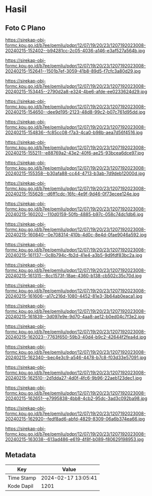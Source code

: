 # Hasil

## Foto C Plano

https://sirekap-obj-formc.kpu.go.id/b7ee/pemilu/pdpr/12/07/19/20/23/1207192023008-20240215-152402--b94281cc-2c05-4036-a146-e3af527a564b.jpg

https://sirekap-obj-formc.kpu.go.id/b7ee/pemilu/pdpr/12/07/19/20/23/1207192023008-20240215-152641--1501b7ef-3059-41b8-89d5-f7cfc3a80d29.jpg

https://sirekap-obj-formc.kpu.go.id/b7ee/pemilu/pdpr/12/07/19/20/23/1207192023008-20240215-153445--2790d2a8-e324-4be6-afde-ee0233624d29.jpg

https://sirekap-obj-formc.kpu.go.id/b7ee/pemilu/pdpr/12/07/19/20/23/1207192023008-20240215-154650--dee9d195-2123-48d8-99c2-b07c761d95dd.jpg

https://sirekap-obj-formc.kpu.go.id/b7ee/pemilu/pdpr/12/07/19/20/23/1207192023008-20240215-154836--fc85cc08-f7a3-4ca0-b98b-aea7d56f4516.jpg

https://sirekap-obj-formc.kpu.go.id/b7ee/pemilu/pdpr/12/07/19/20/23/1207192023008-20240215-155211--e88769a2-43e2-40f6-ae25-93bcea6dce97.jpg

https://sirekap-obj-formc.kpu.go.id/b7ee/pemilu/pdpr/12/07/19/20/23/1207192023008-20240215-155358--b30afa88-cc44-4713-b3ab-7d9deb12000d.jpg

https://sirekap-obj-formc.kpu.go.id/b7ee/pemilu/pdpr/12/07/19/20/23/1207192023008-20240215-155626--d6ff1cdc-16fc-4e9f-9d46-0f73ecee124e.jpg

https://sirekap-obj-formc.kpu.go.id/b7ee/pemilu/pdpr/12/07/19/20/23/1207192023008-20240215-160202--110d0159-50fb-4885-b97c-058c74dc1db6.jpg

https://sirekap-obj-formc.kpu.go.id/b7ee/pemilu/pdpr/12/07/19/20/23/1207192023008-20240215-160840--0e708314-410b-4d0c-8e4d-0fae9046a592.jpg

https://sirekap-obj-formc.kpu.go.id/b7ee/pemilu/pdpr/12/07/19/20/23/1207192023008-20240215-161137--0c8b794c-fb2d-41e4-a3b5-9d9fdf83bc2a.jpg

https://sirekap-obj-formc.kpu.go.id/b7ee/pemilu/pdpr/12/07/19/20/23/1207192023008-20240215-161315--8cc1573f-18ae-4360-b138-cb502c35c70d.jpg

https://sirekap-obj-formc.kpu.go.id/b7ee/pemilu/pdpr/12/07/19/20/23/1207192023008-20240215-161606--a17c216d-1080-4452-81e3-3b64ab0eaca1.jpg

https://sirekap-obj-formc.kpu.go.id/b7ee/pemilu/pdpr/12/07/19/20/23/1207192023008-20240215-161839--3d097e9e-9d70-4aa8-ae12-b0ed04c7f3e2.jpg

https://sirekap-obj-formc.kpu.go.id/b7ee/pemilu/pdpr/12/07/19/20/23/1207192023008-20240215-162023--7763f650-59b3-40d4-b9c2-42644f2fea4d.jpg

https://sirekap-obj-formc.kpu.go.id/b7ee/pemilu/pdpr/12/07/19/20/23/1207192023008-20240215-162340--bec4e3c9-a546-4478-b7c8-f03d33e57091.jpg

https://sirekap-obj-formc.kpu.go.id/b7ee/pemilu/pdpr/12/07/19/20/23/1207192023008-20240215-162510--2d1dda27-4d0f-4fc6-9b96-22aeb123dec1.jpg

https://sirekap-obj-formc.kpu.go.id/b7ee/pemilu/pdpr/12/07/19/20/23/1207192023008-20240215-162651--e7995838-4bb8-4cb2-95dc-3ad3c092ba98.jpg

https://sirekap-obj-formc.kpu.go.id/b7ee/pemilu/pdpr/12/07/19/20/23/1207192023008-20240215-162920--fedf8ad6-abfd-4829-8309-06a6b374ea66.jpg

https://sirekap-obj-formc.kpu.go.id/b7ee/pemilu/pdpr/12/07/19/20/23/1207192023008-20240215-163038--613ad486-e619-4f8f-b089-f80629198953.jpg


## Metadata

| Key        | Value               |
| ---------- | ------------------- |
| Time Stamp | 2024-02-17 13:05:41 |
| Kode Dapil | 1201                |



